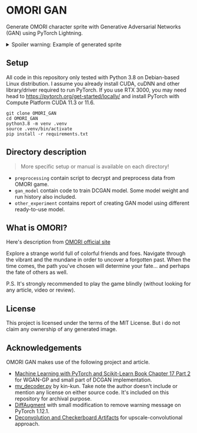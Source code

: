 # OMORI GAN

Generate OMORI character sprite with Generative Adversarial Networks (GAN) using PyTorch Lightning.

<details>
<summary>Spoiler warning: Example of generated sprite</summary>

<img src="./2_gan_model/run_history/OMORI_SPRITE_AIM_25_LONG/result/10000.png" alt="Run 25 epoch 10000" width="548" height="548" style="image-rendering:pixelated"/>
</details>

## Setup

All code in this repository only tested with Python 3.8 on Debian-based Linux distribution. I assume you already install CUDA, cuDNN and other library/driver required to run PyTorch. If you use RTX 3000, you may need head to https://pytorch.org/get-started/locally/ and install PyTorch with Compute Platform CUDA 11.3 or 11.6.

```
git clone OMORI_GAN
cd OMORI_GAN
python3.8 -m venv .venv
source .venv/bin/activate
pip install -r requirements.txt
```

## Directory description

> More specific setup or manual is available on each directory!

* `preprocessing` contain script to decrypt and preprocess data from OMORI game.
* `gan_model` contain code to train DCGAN model. Some model weight and run history also included.
* `other_experiment` contains report of creating GAN model using different ready-to-use model.

## What is OMORI?

Here's description from [OMORI official site](https://omori-game.com/en/about)

Explore a strange world full of colorful friends and foes. Navigate through the vibrant and the mundane in order to uncover a forgotten past. When the time comes, the path you've chosen will determine your fate... and perhaps the fate of others as well.

P.S. It's strongly recommended to play the game blindly (without looking for any article, video or review).

## License

This project is licensed under the terms of the MIT License. But i do not claim any ownership of any generated image.

## Acknowledgements

OMORI GAN makes use of the following project and article.

* [Machine Learning with PyTorch and Scikit-Learn Book Chapter 17 Part 2](https://github.com/rasbt/machine-learning-book/blob/main/ch17/ch17_part2.ipynb) for WGAN-GP and small part of DCGAN implementation.
* [mv_decoder.py](https://f95zone.to/threads/rpg-maker-mv-mz-asset-decoder-python-based.80599) by kin-kun. Take note the author doesn't include or mention any license on either source code. It's included on this repository for archival purpose.
* [DiffAugment](https://github.com/mit-han-lab/data-efficient-gans/blob/master/DiffAugment_pytorch.py) with small modification to remove warning message on PyTorch 1.12.1.
* [Deconvolution and Checkerboard Artifacts](https://distill.pub/2016/deconv-checkerboard/) for upscale-convolutional approach.